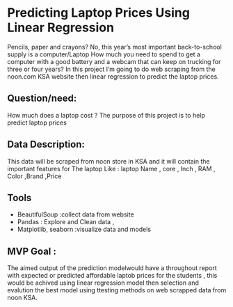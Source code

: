 # Predicting Laptop Prices Using Linear Regression

Pencils, paper and crayons? No, this year’s most important back-to-school supply is a computer/Laptop
How much you need to spend to get a computer with a good battery and a webcam that can keep on trucking for three or four years?
In this project I’m going to do web scraping from the noon.com KSA website then linear regression to predict the laptop prices.

## Question/need:
How much does a laptop cost ?
The purpose of this project is to help predict laptop prices


## Data Description:
This data will be scraped from noon store in KSA and it will contain the important features for The laptop 
Like : laptop Name , core , Inch , RAM , Color ,Brand ,Price

## Tools

- BeautifulSoup :collect data from website 
- Pandas : Explore and Clean data , 
- Matplotlib, seaborn :visualize data and models 

## MVP Goal :
The aimed output of the prediction modelwould have a throughout report with expected or predicted affordable laptob prices for the students , this would be achived using linear regression model then selection and evalution the best model using ttesting methods on web scrapped data from noon  KSA.

